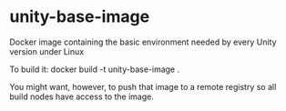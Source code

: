 # unity-base-image
Docker image containing the basic environment needed by every Unity version under Linux

To build it: docker build -t unity-base-image .

You might want, however, to push that image to a remote registry so all build nodes have access to the image.
